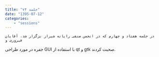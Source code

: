 ```yaml
---
title: "جلسه ۷۴"
date: "1395-07-12"
categories:
    - "sessions"
---
```

    در جلسه هفتاد و چهارم که در انجمن صنفی رایانه شیراز بزگزار شد، آقایان فیروزی و
جفره در مورد طراحی GUI با استفاده از qt و gtk صحبت کردند.

